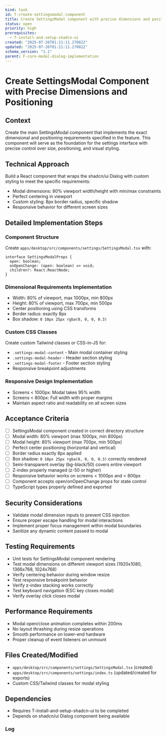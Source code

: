 ```yaml
---
kind: task
id: T-create-settingsmodal-component
title: Create SettingsModal component with precise dimensions and positioning
status: open
priority: high
prerequisites:
  - T-install-and-setup-shadcn-ui
created: "2025-07-26T01:21:11.270822"
updated: "2025-07-26T01:21:11.270822"
schema_version: "1.1"
parent: F-core-modal-dialog-implementation
---
```


# Create SettingsModal Component with Precise Dimensions and Positioning

## Context

Create the main SettingsModal component that implements the exact dimensional and positioning requirements specified in the feature. This component will serve as the foundation for the settings interface with precise control over size, positioning, and visual styling.

## Technical Approach

Build a React component that wraps the shadcn/ui Dialog with custom styling to meet the specific requirements:

- Modal dimensions: 80% viewport width/height with min/max constraints
- Perfect centering in viewport
- Custom styling: 8px border radius, specific shadow
- Responsive behavior for different screen sizes

## Detailed Implementation Steps

### Component Structure

Create `apps/desktop/src/components/settings/SettingsModal.tsx` with:

```tsx
interface SettingsModalProps {
  open: boolean;
  onOpenChange: (open: boolean) => void;
  children?: React.ReactNode;
}
```

### Dimensional Requirements Implementation

- Width: 80% of viewport, max 1000px, min 800px
- Height: 80% of viewport, max 700px, min 500px
- Center positioning using CSS transforms
- Border radius: exactly 8px
- Box shadow: `0 10px 25px rgba(0, 0, 0, 0.3)`

### Custom CSS Classes

Create custom Tailwind classes or CSS-in-JS for:

- `.settings-modal-content` - Main modal container styling
- `.settings-modal-header` - Header section styling
- `.settings-modal-footer` - Footer section styling
- Responsive breakpoint adjustments

### Responsive Design Implementation

- Screens < 1000px: Modal takes 95% width
- Screens < 800px: Full width with proper margins
- Maintain aspect ratio and readability on all screen sizes

## Acceptance Criteria

- [ ] SettingsModal component created in correct directory structure
- [ ] Modal width: 80% viewport (max 1000px, min 800px)
- [ ] Modal height: 80% viewport (max 700px, min 500px)
- [ ] Perfect center positioning (horizontal and vertical)
- [ ] Border radius exactly 8px applied
- [ ] Box shadow: `0 10px 25px rgba(0, 0, 0, 0.3)` correctly rendered
- [ ] Semi-transparent overlay (bg-black/50) covers entire viewport
- [ ] Z-index properly managed (z-50 or higher)
- [ ] Responsive behavior works on screens < 1000px and < 800px
- [ ] Component accepts open/onOpenChange props for state control
- [ ] TypeScript types properly defined and exported

## Security Considerations

- Validate modal dimension inputs to prevent CSS injection
- Ensure proper escape handling for modal interactions
- Implement proper focus management within modal boundaries
- Sanitize any dynamic content passed to modal

## Testing Requirements

- Unit tests for SettingsModal component rendering
- Test modal dimensions on different viewport sizes (1920x1080, 1366x768, 1024x768)
- Verify centering behavior during window resize
- Test responsive breakpoint behavior
- Verify z-index stacking works correctly
- Test keyboard navigation (ESC key closes modal)
- Verify overlay click closes modal

## Performance Requirements

- Modal open/close animation completes within 200ms
- No layout thrashing during resize operations
- Smooth performance on lower-end hardware
- Proper cleanup of event listeners on unmount

## Files Created/Modified

- `apps/desktop/src/components/settings/SettingsModal.tsx` (created)
- `apps/desktop/src/components/settings/index.ts` (updated/created for exports)
- Custom CSS/Tailwind classes for modal styling

## Dependencies

- Requires T-install-and-setup-shadcn-ui to be completed
- Depends on shadcn/ui Dialog component being available

### Log
